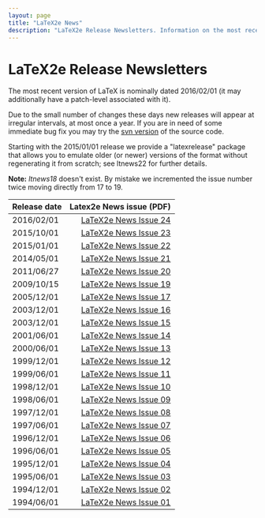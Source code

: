 ```yaml
---
layout: page
title: "LaTeX2e News"
description: "LaTeX2e Release Newsletters. Information on the most recent version of LaTeX and PDF News issues."
---
```


# LaTeX2e Release Newsletters

The most recent version of LaTeX is nominally dated 2016/02/01 (it may additionally have a patch-level associated with it).

Due to the small number of changes these days new releases will appear at irregular intervals, at most once a year. If you are in need of some immediate bug fix you may try the [svn version]({{site.baseurl}}/get/#subversion-repository) of the source code.

Starting with the 2015/01/01 release we provide a "latexrelease" package that allows you to emulate older (or newer) versions of the format without regenerating it from scratch; see ltnews22 for further details.

**Note:** _ltnews18_ doesn't exist. By mistake we incremented the issue number twice moving directly from 17 to 19. 

| Release date | Latex2e News issue (PDF) |
|:-------------|-------------------------:|
| 2016/02/01 | [LaTeX2e News Issue 24]({{site.baseurl}}/news/latex2e-news/ltnews24.pdf) |
| 2015/10/01 | [LaTeX2e News Issue 23]({{site.baseurl}}/news/latex2e-news/ltnews23.pdf) |
| 2015/01/01 | [LaTeX2e News Issue 22]({{site.baseurl}}/news/latex2e-news/ltnews22.pdf) |
| 2014/05/01 | [LaTeX2e News Issue 21]({{site.baseurl}}/news/latex2e-news/ltnews21.pdf) |
| 2011/06/27 | [LaTeX2e News Issue 20]({{site.baseurl}}/news/latex2e-news/ltnews20.pdf) |
| 2009/10/15 | [LaTeX2e News Issue 19]({{site.baseurl}}/news/latex2e-news/ltnews19.pdf) |
| 2005/12/01 | [LaTeX2e News Issue 17]({{site.baseurl}}/news/latex2e-news/ltnews17.pdf) |
| 2003/12/01 | [LaTeX2e News Issue 16]({{site.baseurl}}/news/latex2e-news/ltnews16.pdf) |
| 2003/12/01 | [LaTeX2e News Issue 15]({{site.baseurl}}/news/latex2e-news/ltnews15.pdf) |
| 2001/06/01 | [LaTeX2e News Issue 14]({{site.baseurl}}/news/latex2e-news/ltnews14.pdf) |
| 2000/06/01 | [LaTeX2e News Issue 13]({{site.baseurl}}/news/latex2e-news/ltnews13.pdf) |
| 1999/12/01 | [LaTeX2e News Issue 12]({{site.baseurl}}/news/latex2e-news/ltnews12.pdf) |
| 1999/06/01 | [LaTeX2e News Issue 11]({{site.baseurl}}/news/latex2e-news/ltnews11.pdf) |
| 1998/12/01 | [LaTeX2e News Issue 10]({{site.baseurl}}/news/latex2e-news/ltnews10.pdf) |
| 1998/06/01 | [LaTeX2e News Issue 09]({{site.baseurl}}/news/latex2e-news/ltnews09.pdf) |
| 1997/12/01 | [LaTeX2e News Issue 08]({{site.baseurl}}/news/latex2e-news/ltnews08.pdf) |
| 1997/06/01 | [LaTeX2e News Issue 07]({{site.baseurl}}/news/latex2e-news/ltnews07.pdf) |
| 1996/12/01 | [LaTeX2e News Issue 06]({{site.baseurl}}/news/latex2e-news/ltnews06.pdf) |
| 1996/06/01 | [LaTeX2e News Issue 05]({{site.baseurl}}/news/latex2e-news/ltnews05.pdf) |
| 1995/12/01 | [LaTeX2e News Issue 04]({{site.baseurl}}/news/latex2e-news/ltnews04.pdf) |
| 1995/06/01 | [LaTeX2e News Issue 03]({{site.baseurl}}/news/latex2e-news/ltnews03.pdf) |
| 1994/12/01 | [LaTeX2e News Issue 02]({{site.baseurl}}/news/latex2e-news/ltnews02.pdf) |
| 1994/06/01 | [LaTeX2e News Issue 01]({{site.baseurl}}/news/latex2e-news/ltnews01.pdf) |

